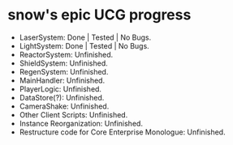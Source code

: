 
# snow's epic UCG progress

- LaserSystem: Done | Tested | No Bugs.
- LightSystem: Done | Tested | No Bugs.
- ReactorSystem: Unfinished.
- ShieldSystem: Unfinished.
- RegenSystem: Unfinished.
- MainHandler: Unfinished.
- PlayerLogic: Unfinished.
- DataStore(?): Unfinished.
- CameraShake: Unfinished.
- Other Client Scripts: Unfinished.
- Instance Reorganization: Unfinished.
- Restructure code for Core Enterprise Monologue: Unfinished.
